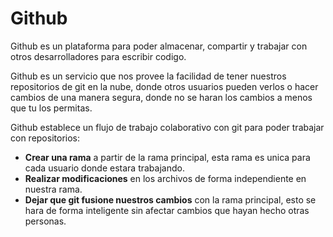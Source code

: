 # Github

Github es un plataforma para poder almacenar, compartir y trabajar con otros desarrolladores para escribir codigo.

Github es un servicio que nos provee la facilidad de tener nuestros repositorios de git en la nube, donde otros usuarios pueden verlos o hacer cambios de una manera segura, donde no se haran los cambios a menos que tu los permitas.

Github establece un flujo de trabajo colaborativo con git para poder trabajar con repositorios:
- __Crear una rama__ a partir de la rama principal, esta rama es unica para cada usuario donde estara trabajando.
- __Realizar modificaciones__ en los archivos de forma independiente en nuestra rama.
- __Dejar que git fusione nuestros cambios__ con la rama principal, esto se hara de forma inteligente sin afectar cambios que hayan hecho otras personas.